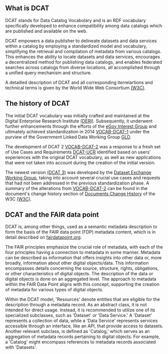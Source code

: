 ## What is DCAT

DCAT stands for Data Catalog Vocabolary and is an RDF vocabulary specifically developed to enhance compatibility among data catalogs which are published and available on the web.

DCAT empowers a data publisher to delineate datasets and data services within a catalog by employing a standardized model and vocabulary, simplifying the retrieval and compilation of metadata from various catalogs. 
This enhances the ability to locate datasets and data services, encourages a decentralized method for publishing data catalogs, and enables federated searches across catalogs from diverse locations, all accomplished through a unified query mechanism and structure.

A detailled description of DCAT and all corresponding iterrelartions and technical terms is given by the World Wide Web Consortium [(W3C)](https://www.w3.org).

## The history of DCAT

The initial DCAT vocabulary was initially crafted and maintained at the Digital Enterprise Research Institute [(DERI)](www.deri.ie).
Subsequently, it underwent further enhancements through the efforts of the [eGov Interest Group](https://www.w3.org/egov/) and ultimately achieved standardization in 2014 [VOCAB-DCAT-1]([https://www.w3.org/TR/vocab-dcat-2/](https://www.w3.org/TR/vocab-dcat-1/)) under the purview of the Government Linked Data Working Group [GLD](https://www.w3.org/2011/gld/wiki/Main_Page).

The development of DCAT 2 [VOCAB-DCAT-2](https://www.w3.org/TR/vocab-dcat-2/) was a response to a fresh set of Use Cases and Requirements [DCAT-UCR](https://www.w3.org/TR/dcat-ucr/) identified based on users' experiences with the original DCAT vocabulary, as well as new applications that were not taken into account during the creation of the initial version. 

The newest version [(DCAT 3)](https://www.w3.org/TR/vocab-dcat-3/) was developed by the [Dataset Exchange Working Group](https://www.w3.org/2017/dxwg/wiki/Main_Page), taking into account several crucial use cases and requests that had not been addressed in the previous standardization phase. 
A summary of the alterations from [VOCAB-DCAT-2](https://www.w3.org/TR/vocab-dcat-2/) can be found in the document's change history section of [Documents Change History](https://www.w3.org/TR/vocab-dcat-3/#changes) of the W3C [(W3C)](https://www.w3.org).


## DCAT and the FAIR data point

DCAT is, among other things, used as a semantic metadata description to form the basis of the FAIR data point (FDP) metadata content, which is in detail described on [fairdatapoint.org](https://specs.fairdatapoint.org/).

The FAIR principles emphasize the crucial role of metadata, with each of the four principles having a connection to metadata in some manner. Metadata can be described as information that offers insights into other data or, more broadly, information about other digital objects/data. This information encompasses details concerning the source, structure, rights, obligations, or other characteristics of digital objects. The description of the data or digital objects is done on an aggregated level. The approach to metadata within the FAIR Data Point aligns with this concept, supporting the creation of metadata for various types of digital objects.


Within the DCAT model, 'Resources' denote entities that are eligible for the description through a metadata record. As an abstract class, it is not intended for direct usage. Instead, it is recommended to utilize one of its specialized subclasses, such as 'Dataset' or 'Data Service.' A 'Dataset' represents a collection of data, while a 'Data Service' represents services accessible through an interface, like an API, that provide access to datasets. Another relevant subclass, is defined as 'Catalog,' which serves as an aggregation of metadata records pertaining to digital objects. For example, a 'Catalog' might encompass references to metadata records associated with 'Datasets'. 
